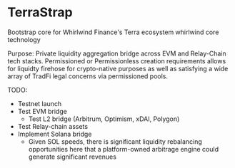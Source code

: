 # TerraStrap
Bootstrap core for Whirlwind Finance's Terra ecosystem whirlwind core technology

Purpose: Private liquidity aggregation bridge across EVM and Relay-Chain tech stacks. Permissioned or Permissionless creation requirements allows for liquidty firehose for crypto-native purposes as well as satisfying a wide array of TradFi legal concerns via permissioned pools.

TODO:
  - Testnet launch
  - Test EVM bridge
    - Test L2 bridge (Arbitrum, Optimism, xDAI, Polygon)
  - Test Relay-chain assets
  - Implement Solana bridge
    - Given SOL speeds, there is significant liquidity rebalancing opportunities here that a platform-owned arbitrage engine could generate significant revenues
